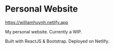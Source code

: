 # Personal Website

https://williamhuynh.netlify.app

My personal website. Currently a WIP.

Built with ReactJS & Bootstrap. Deployed on Netlify.
